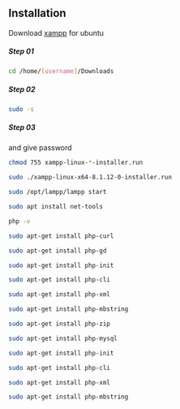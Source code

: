 
## Installation

Download [xampp](https://www.apachefriends.org/download.html) for ubuntu

##### Step 01

```bash
cd /home/[username]/Downloads
```

##### Step 02

```bash
sudo -s
```

##### Step 03

and give password

```bash
chmod 755 xampp-linux-*-installer.run
```

```bash
sudo ./xampp-linux-x64-8.1.12-0-installer.run
```

```bash
sudo /opt/lampp/lampp start
```

```bash
sudo apt install net-tools
```

```bash
php -v
```

```bash
sudo apt-get install php-curl
```

```bash
sudo apt-get install php-gd
```

```bash
sudo apt-get install php-init
```

```bash
sudo apt-get install php-cli
```


```bash
sudo apt-get install php-xml
```

```bash
sudo apt-get install php-mbstring
```


```bash
sudo apt-get install php-zip
```

```bash
sudo apt-get install php-mysql
```

```bash
sudo apt-get install php-init
```

```bash
sudo apt-get install php-cli
```


```bash
sudo apt-get install php-xml
```

```bash
sudo apt-get install php-mbstring
```

    
